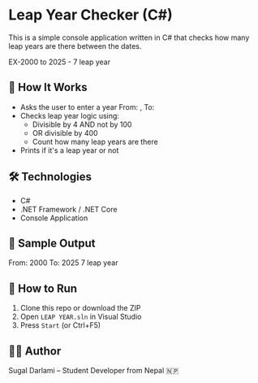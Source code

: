 # Leap Year Checker (C#)

This is a simple console application written in C# that checks how many  leap years are there between the dates.

EX-2000 to 2025 - 7 leap year
## 🚀 How It Works
- Asks the user to enter a year From: , To:
- Checks leap year logic using:
  - Divisible by 4 AND not by 100  
  - OR divisible by 400
  - Count how many leap years are there
- Prints if it's a leap year or not

## 🛠 Technologies
- C#
- .NET Framework / .NET Core
- Console Application

## 🧪 Sample Output
From: 2000
To: 2025
7 leap year


## 📁 How to Run
1. Clone this repo or download the ZIP
2. Open `LEAP YEAR.sln` in Visual Studio
3. Press `Start` (or Ctrl+F5)

## 👨‍💻 Author
Sugal Darlami – Student Developer from Nepal 🇳🇵
